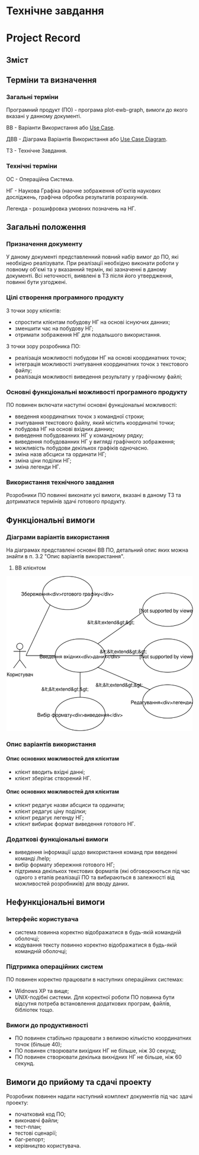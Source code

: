 # Технічне завдання
# Project Record

## Зміст

## Терміни та визначення
### Загальні терміни

Програмний продукт (ПО) - програма plot-ewb-graph, вимоги до якого вказані у данному документі.

ВВ - Варіанти Використання або [Use Case][1]. 

ДВВ - Діаграма Варіантів Використання або [Use Case Diagram][2].

ТЗ - Технічне Завдання.

### Технічні терміни

ОС - Операційна Система.

НГ - Наукова Графіка (наочне зображення об'єктів наукових досліджень, графічна обробка результатів розрахунків.

Легенда - розшифровка умовних позначень на НГ.

## Загальні положення
### Призначення документу

У даному документі представленний повний набір вимог до ПО, які необхідно реалізувати.
При реалізації необхідно виконати роботи у повному об'ємі та у вказанний термін, які зазначенні в даному документі.
Всі неточності, виявлені в ТЗ після його утвердження, повинні бути узгоджені.

### Цілі створення програмного продукту

З точки зору клієнтів:

- спростити клієнтам побудову НГ на основі існуючих данних;
- зменшити час на побудову НГ;
- отримати зображення НГ для подальшого використання.

З точки зору розробника ПО:

- реалізація можливості побудови НГ на основі координатних точок;
- інтеграція можливості зчитування координатних точок з текстового файлу;
- реалізація можливості виведення результату у графічному файлі;

###	Основні функціональні можливості програмного продукту

ПО повинен включати наступні основні функціональні можливості:

- введення координатних точок з командної строки;
- зчитування текстового файлу, який містить координатні точки;
- побудова НГ на основі вхідних данних;
- виведення побудованних НГ у командному рядку;
- виведення побудованних НГ у вигляді графічного зображення;
- можливість побудови декількох графіків одночасно.
- зміна назв абсциси та ординати НГ;
- зміна ціни поділки НГ;
- зміна легенди НГ.

### Використання технічного завдання

Розробники ПО повинні виконати усі вимоги, вказані в даному ТЗ та дотриматися термінів здачі готового продукту.

## Функціональні вимоги
### Діаграми варіантів використання

На діаграмах представлені основні ВВ ПО, детальний опис яких можна знайти в п. 3.2 "Опис варіантів використання".

1. ВВ клієнтом

![Рис. 3.1. ВВ побудови графіка](assets/UseCase1.svg)

### Опис варіантів використання

#### Опис основних можливостей для клієнтам

- клієнт вводить вхідні данні;
- клієнт зберігає створений НГ.

#### Опис основних можливостей для клієнтам

- клієнт редагує назви абсциси та ординати;
- клієнт редагує ціну поділки;
- клієнт редагує легенду НГ;
- клієнт вибирає формат виведення готового НГ.

### Додаткові функціональні вимоги

- виведення інформації щодо використання команд при введенні команді /help; 
- вибір формату збережння готового НГ;
- підтримка декількох текстових форматів (які обговорюються під час одного з етапів реалізації ПО та вибираються в залежності від можливостей розробників) для вводу даних.

## Нефункціональні вимоги
### Інтерфейс користувача

- система повинна коректно відображатися в будь-якій командній оболочці;
- кодування тексту повинно коректно відображатися в будь-якій командній оболочці;

### Підтримка операційних систем

ПО повинен коректно працювати в наступних операційних системах:
- Widnows XP та вище;
- UNIX-подібні системи.
Для коректної роботи ПО повинна бути відсутня потреба встановлення додаткових програм, файлів, бібліотек тощо.

### Вимоги до продуктивності

- ПО повинен стабільно працювати з великою кількістю координатних точок (більше 40);
- ПО повинен створювати вихідних НГ не більше, ніж 30 секунд;
- ПО повинен створювати декілька вихнідних НГ не більше, ніж 60 секунд.

## Вимоги до прийому та сдачі проекту

Розробник повинен надати наступний комплект документів під час здачі проекту:

- початковий код ПО;
- виконавчі файли;
- тест-план;
- тестові сценарії;
- баг-репорт;
- керівництво користувача.

[1]: https://ru.wikipedia.org/wiki/Use_case "Сценарий использования"
[2]: https://ru.wikipedia.org/wiki/UML "UML"

